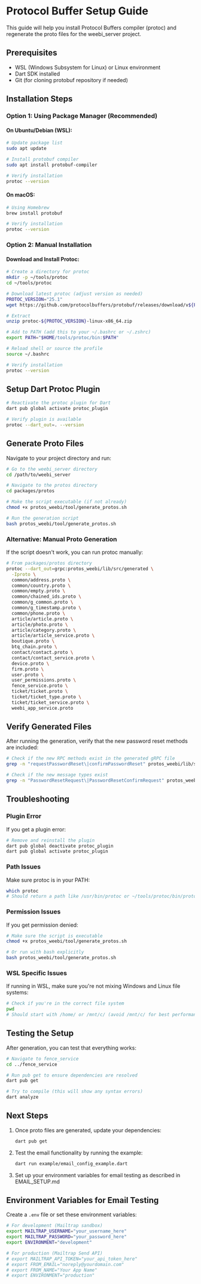 # Protocol Buffer Setup Guide

This guide will help you install Protocol Buffers compiler (protoc) and regenerate the proto files for the weebi_server project.

## Prerequisites

- WSL (Windows Subsystem for Linux) or Linux environment
- Dart SDK installed
- Git (for cloning protobuf repository if needed)

## Installation Steps

### Option 1: Using Package Manager (Recommended)

#### On Ubuntu/Debian (WSL):
```bash
# Update package list
sudo apt update

# Install protobuf compiler
sudo apt install protobuf-compiler

# Verify installation
protoc --version
```

#### On macOS:
```bash
# Using Homebrew
brew install protobuf

# Verify installation
protoc --version
```

### Option 2: Manual Installation

#### Download and Install Protoc:
```bash
# Create a directory for protoc
mkdir -p ~/tools/protoc
cd ~/tools/protoc

# Download latest protoc (adjust version as needed)
PROTOC_VERSION="25.1"
wget https://github.com/protocolbuffers/protobuf/releases/download/v${PROTOC_VERSION}/protoc-${PROTOC_VERSION}-linux-x86_64.zip

# Extract
unzip protoc-${PROTOC_VERSION}-linux-x86_64.zip

# Add to PATH (add this to your ~/.bashrc or ~/.zshrc)
export PATH="$HOME/tools/protoc/bin:$PATH"

# Reload shell or source the profile
source ~/.bashrc

# Verify installation
protoc --version
```

## Setup Dart Protoc Plugin

```bash
# Reactivate the protoc plugin for Dart
dart pub global activate protoc_plugin

# Verify plugin is available
protoc --dart_out=. --version
```

## Generate Proto Files

Navigate to your project directory and run:

```bash
# Go to the weebi_server directory
cd /path/to/weebi_server

# Navigate to the protos directory
cd packages/protos

# Make the script executable (if not already)
chmod +x protos_weebi/tool/generate_protos.sh

# Run the generation script
bash protos_weebi/tool/generate_protos.sh
```

### Alternative: Manual Proto Generation

If the script doesn't work, you can run protoc manually:

```bash
# From packages/protos directory
protoc --dart_out=grpc:protos_weebi/lib/src/generated \
  -Iproto \
  common/address.proto \
  common/country.proto \
  common/empty.proto \
  common/chained_ids.proto \
  common/g_common.proto \
  common/g_timestamp.proto \
  common/phone.proto \
  article/article.proto \
  article/photo.proto \
  article/category.proto \
  article/article_service.proto \
  boutique.proto \
  btq_chain.proto \
  contact/contact.proto \
  contact/contact_service.proto \
  device.proto \
  firm.proto \
  user.proto \
  user_permissions.proto \
  fence_service.proto \
  ticket/ticket.proto \
  ticket/ticket_type.proto \
  ticket/ticket_service.proto \
  weebi_app_service.proto
```

## Verify Generated Files

After running the generation, verify that the new password reset methods are included:

```bash
# Check if the new RPC methods exist in the generated gRPC file
grep -n "requestPasswordReset\|confirmPasswordReset" protos_weebi/lib/src/generated/fence_service.pbgrpc.dart

# Check if the new message types exist
grep -n "PasswordResetRequest\|PasswordResetConfirmRequest" protos_weebi/lib/src/generated/fence_service.pb.dart
```

## Troubleshooting

### Plugin Error
If you get a plugin error:
```bash
# Remove and reinstall the plugin
dart pub global deactivate protoc_plugin
dart pub global activate protoc_plugin
```

### Path Issues
Make sure protoc is in your PATH:
```bash
which protoc
# Should return a path like /usr/bin/protoc or ~/tools/protoc/bin/protoc
```

### Permission Issues
If you get permission denied:
```bash
# Make sure the script is executable
chmod +x protos_weebi/tool/generate_protos.sh

# Or run with bash explicitly
bash protos_weebi/tool/generate_protos.sh
```

### WSL Specific Issues
If running in WSL, make sure you're not mixing Windows and Linux file systems:
```bash
# Check if you're in the correct file system
pwd
# Should start with /home/ or /mnt/c/ (avoid /mnt/c/ for best performance)
```

## Testing the Setup

After generation, you can test that everything works:

```bash
# Navigate to fence_service
cd ../fence_service

# Run pub get to ensure dependencies are resolved
dart pub get

# Try to compile (this will show any syntax errors)
dart analyze
```

## Next Steps

1. Once proto files are generated, update your dependencies:
   ```bash
   dart pub get
   ```

2. Test the email functionality by running the example:
   ```bash
   dart run example/email_config_example.dart
   ```

3. Set up your environment variables for email testing as described in EMAIL_SETUP.md

## Environment Variables for Email Testing

Create a `.env` file or set these environment variables:

```bash
# For development (Mailtrap sandbox)
export MAILTRAP_USERNAME="your_username_here"
export MAILTRAP_PASSWORD="your_password_here"
export ENVIRONMENT="development"

# For production (Mailtrap Send API)
# export MAILTRAP_API_TOKEN="your_api_token_here"
# export FROM_EMAIL="noreply@yourdomain.com"
# export FROM_NAME="Your App Name"
# export ENVIRONMENT="production"
```